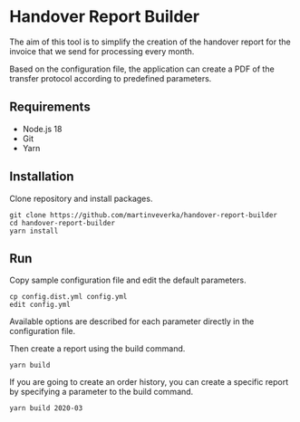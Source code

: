 # Handover Report Builder

The aim of this tool is to simplify the creation of the handover report
for the invoice that we send for processing every month.

Based on the configuration file, the application can create a PDF of the
transfer protocol according to predefined parameters.

## Requirements

* Node.js 18
* Git
* Yarn

## Installation

Clone repository and install packages.

```shell
git clone https://github.com/martinveverka/handover-report-builder
cd handover-report-builder
yarn install
```

## Run

Copy sample configuration file and edit the default parameters.

```shell
cp config.dist.yml config.yml
edit config.yml
```

Available options are described for each parameter directly
in the configuration file.

Then create a report using the build command.

```shell
yarn build
```

If you are going to create an order history, you can create a specific
report by specifying a parameter to the build command.

```shell
yarn build 2020-03
```
